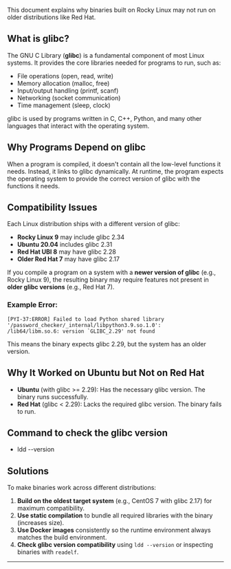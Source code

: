 This document explains why binaries built on Rocky Linux may not run on older distributions like Red Hat.
## What is glibc?

The GNU C Library (**glibc**) is a fundamental component of most Linux systems. It provides the core libraries needed for programs to run, such as:

* File operations (open, read, write)
* Memory allocation (malloc, free)
* Input/output handling (printf, scanf)
* Networking (socket communication)
* Time management (sleep, clock)

glibc is used by programs written in C, C++, Python, and many other languages that interact with the operating system.

## Why Programs Depend on glibc

When a program is compiled, it doesn't contain all the low-level functions it needs. Instead, it links to glibc dynamically. At runtime, the program expects the operating system to provide the correct version of glibc with the functions it needs.

## Compatibility Issues

Each Linux distribution ships with a different version of glibc:

* **Rocky Linux 9** may include glibc 2.34
* **Ubuntu 20.04** includes glibc 2.31
* **Red Hat UBI 8** may have glibc 2.28
* **Older Red Hat 7** may have glibc 2.17

If you compile a program on a system with a **newer version of glibc** (e.g., Rocky Linux 9), the resulting binary may require features not present in **older glibc versions** (e.g., Red Hat 7).

### Example Error:

```
[PYI-37:ERROR] Failed to load Python shared library '/password_checker/_internal/libpython3.9.so.1.0':
/lib64/libm.so.6: version `GLIBC_2.29' not found
```

This means the binary expects glibc 2.29, but the system has an older version.

## Why It Worked on Ubuntu but Not on Red Hat

* **Ubuntu** (with glibc >= 2.29): Has the necessary glibc version. The binary runs successfully.
* **Red Hat** (glibc < 2.29): Lacks the required glibc version. The binary fails to run.

## Command to check the glibc version

* ldd --version



## Solutions

To make binaries work across different distributions:

1. **Build on the oldest target system** (e.g., CentOS 7 with glibc 2.17) for maximum compatibility.
2. **Use static compilation** to bundle all required libraries with the binary (increases size).
3. **Use Docker images** consistently so the runtime environment always matches the build environment.
4. **Check glibc version compatibility** using `ldd --version` or inspecting binaries with `readelf`.

---

